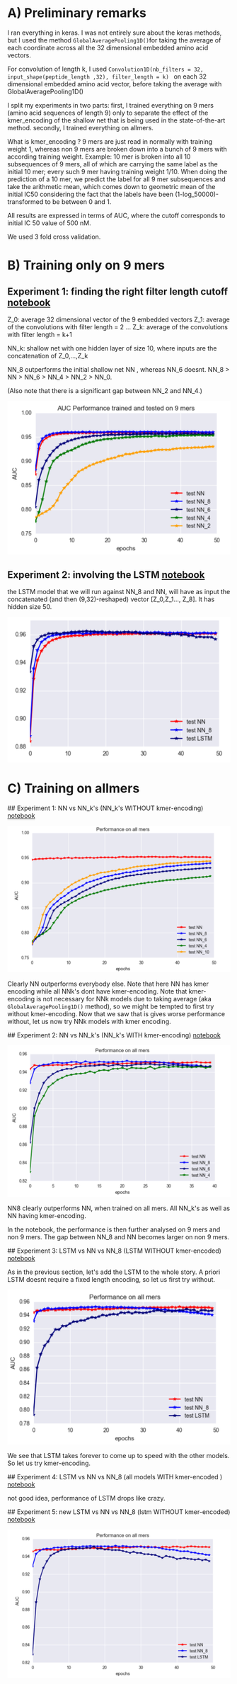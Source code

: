 # A) Preliminary remarks

I ran everything in keras. I was not entirely sure about the keras methods, but I used the method `GlobalAveragePooling1D()`for taking the average of each coordinate across all the 32 dimensional embedded amino acid vectors. 

For convolution of length k, I used `Convolution1D(nb_filters = 32, input_shape(peptide_length ,32), filter_length = k) ` on each 32 dimensional embedded amino acid vector, before taking the average with GlobalAveragePooling1D()

I split my experiments in two parts: first, I trained everything on 9 mers (amino acid sequences of length 9) only to separate the effect of the kmer_encoding of the shallow net that is being used in the state-of-the-art method. secondly, I trained everything on allmers.

What is kmer_encoding ? 9 mers are just read in normally with training weight 1, whereas non 9 mers are broken down into a bunch of 9 mers with according training weight. Example: 10 mer is broken into all 10 subsequences of 9 mers, all of which are carrying the same label as the initial 10 mer; every such 9 mer having training weight 1/10. When doing the prediction of a 10 mer, we predict the label for all 9 mer subsequences and take the arithmetic mean, which comes down to geometric mean of the initial IC50 considering the fact that the labels have been (1-log_50000)-transformed to be between 0 and 1. 

All results are expressed in terms of AUC, where the cutoff corresponds to initial IC 50 value of 500 nM. 

We used 3 fold cross validation. 

# B) Training only on 9 mers

## Experiment 1: finding the right filter length cutoff [notebook](https://github.com/giancarlok/nips-compbio-paper-2016/blob/master/paper-documents/convolution-idea/NN%20vs%20NN_k%20's%20trained%20on%209%20mers.ipynb)

Z_0: average 32 dimensional vector of the 9 embedded vectors 
Z_1: average of the convolutions with filter length = 2
...
Z_k: average of the convolutions with filter length = k+1

NN_k: shallow net with one hidden layer of size 10, where inputs are the concatenation of Z_0,...,Z_k

NN_8 outperforms the initial shallow net NN , whereas NN_6 doesnt. 
NN_8 > NN >  NN_6 > NN_4 > NN_2 > NN_0.

(Also note that there is a significant gap between NN_2 and NN_4.)

![](https://github.com/giancarlok/nips-compbio-paper-2016/blob/master/paper-documents/convolution-idea/NN%20vs%20NN_k%20trained%20on%209%20mers.png)

## Experiment 2: involving the LSTM [notebook](https://github.com/giancarlok/nips-compbio-paper-2016/blob/master/paper-documents/convolution-idea/LSTM%20vs%20NN8%20vs%20NN%20trained%20on%209%20mers.%20.ipynb)

the LSTM model that we will run against NN_8 and NN, will have as input the concatenated (and then (9,32)-reshaped) vector [Z_0,Z_1..., Z_8]. 
It has hidden size 50.

![](https://github.com/giancarlok/nips-compbio-paper-2016/blob/master/paper-documents/convolution-idea/LSTM%20vs%20NN8%20vs%20NN%20trained%20on%209%20mers.png)

# C) Training on allmers

## Experiment 1: NN vs NN_k's (NN_k's WITHOUT kmer-encoding) [notebook](https://github.com/giancarlok/nips-compbio-paper-2016/blob/master/paper-documents/convolution-idea/NN%20vs%20NN_k's%20trained%20on%20allmers%20(without%20kmer).ipynb)

![](https://github.com/giancarlok/nips-compbio-paper-2016/blob/master/paper-documents/convolution-idea/NN%20vs%20NNk%20allmers%20on%20allmers%20without%20kmer%20.png)

Clearly NN outperforms everybody else. Note that here NN has kmer encoding while all NNk's dont have kmer-encoding. Note that kmer-encoding is not necessary for NNk models due to taking average (aka `GlobalAveragePooling1D()` method), so we might be tempted to first try without kmer-encoding. Now that we saw that is gives worse performance without, let us now try NNk models with kmer encoding.  

## Experiment 2: NN vs NN_k's (NN_k's WITH kmer-encoding) [notebook](https://github.com/giancarlok/nips-compbio-paper-2016/blob/master/paper-documents/convolution-idea/NN%20vs%20NN_k's%20trained%20on%20all%20mers%20(with%20mer%20encoding%20).ipynb)

![](https://github.com/giancarlok/nips-compbio-paper-2016/blob/master/paper-documents/convolution-idea/NN%20vs%20NNk%20allmers%20on%20allmers.png)

NN8 clearly outperforms NN, when trained on all  mers. All NN_k's as well as NN having kmer-encoding. 

In the notebook, the performance is then further analysed on 9 mers and non 9 mers. The gap between NN_8 and NN becomes larger on non 9 mers.

## Experiment 3: LSTM vs NN vs NN_8 (LSTM WITHOUT kmer-encoded) [notebook](https://github.com/giancarlok/nips-compbio-paper-2016/blob/master/paper-documents/convolution-idea/LSTM%20vs%20NN8%20vs%20NN%20trained%20on%20all%20mers%20(lstm%20without%20kmer).ipynb)

As in the previous section, let's add the LSTM to the whole story. A priori LSTM doesnt require a fixed length encoding, so let us first try without. 

![](https://github.com/giancarlok/nips-compbio-paper-2016/blob/master/paper-documents/convolution-idea/LSTM%20vs%20NN%20vs%20NNk%20(lstm%20without%20kmer)%20.png)

We see that LSTM takes forever to come up to speed with the other models. So let us try kmer-encoding. 

## Experiment 4: LSTM vs NN vs NN_8 (all models WITH kmer-encoded ) [notebook](https://github.com/giancarlok/nips-compbio-paper-2016/blob/master/paper-documents/convolution-idea/new%20LSTM%20vs%20NN%20vs%20NN8%20(lstm%20without%20kmer).ipynb)

not good idea, performance of LSTM drops like crazy.

## Experiment 5: new LSTM vs NN vs NN_8 (lstm WITHOUT kmer-encoded) [notebook](https://github.com/giancarlok/nips-compbio-paper-2016/blob/master/paper-documents/convolution-idea/new%20LSTM%20vs%20NN%20vs%20NN8%20(lstm%20without%20kmer).ipynb)

![](https://github.com/giancarlok/nips-compbio-paper-2016/blob/master/paper-documents/convolution-idea/new%20LSTM%20vs%20NN%20vs%20NN8.png)
